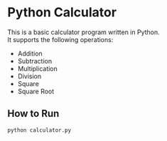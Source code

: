 # Python Calculator

This is a basic calculator program written in Python.  
It supports the following operations:

- Addition
- Subtraction
- Multiplication
- Division
- Square
- Square Root

## How to Run
```bash
python calculator.py
